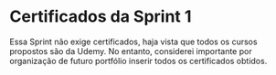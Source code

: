 # Certificados da Sprint 1
Essa Sprint não exige certificados, haja vista que todos os cursos propostos são da Udemy. No entanto, considerei importante por organização de futuro portfólio inserir todos os certificados obtidos.
